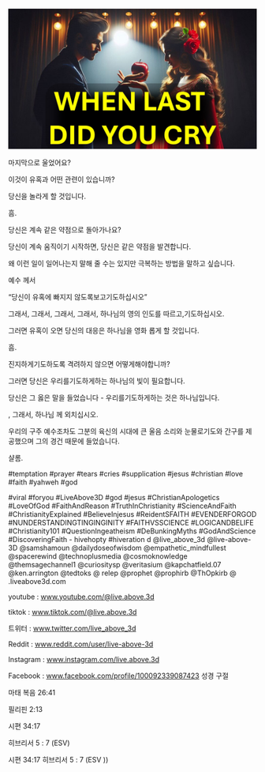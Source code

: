 ![Video cover image](../cover.jpeg "cover-photo")

마지막으로 울었어요?

이것이 유혹과 어떤 관련이 있습니까?

당신을 놀라게 할 것입니다.

흠.

당신은 계속 같은 약점으로 돌아가나요?

당신이 계속 움직이기 시작하면, 당신은 같은 약점을 발견합니다.

왜 이런 일이 일어나는지 말해 줄 수는 있지만 극복하는 방법을 말하고 싶습니다.

예수 께서

“당신이 유혹에 빠지지 않도록보고기도하십시오”

그래서, 그래서, 그래서, 그래서, 하나님의 영의 인도를 따르고,기도하십시오.

그러면 유혹이 오면 당신의 대응은 하나님을 영화 롭게 할 것입니다.

흠.

진지하게기도하도록 격려하지 않으면 어떻게해야합니까?

그러면 당신은 우리를기도하게하는 하나님의 빛이 필요합니다.

당신은 그 옳은 말을 들었습니다 - 우리를기도하게하는 것은 하나님입니다.

, 그래서, 하나님 께 외치십시오.

우리의 구주 예수조차도 그분의 육신의 시대에 큰 울음 소리와 눈물로기도와 간구를 제공했으며 그의 경건 때문에 들었습니다.

샬롬.


#temptation #prayer #tears #cries #supplication #jesus #christian #love #faith #yahweh #god

#viral #foryou #LiveAbove3D #god #jesus #ChristianApologetics #LoveOfGod #FaithAndReason #TruthInChristianity #ScienceAndFaith #ChristianityExplained #BelieveInjesus #ReidentSFAITH #EVENDERFORGOD #NUNDERSTANDINGTINGINGINITY #FAITHVSSCIENCE #LOGICANDBELIFE #Christianity101 #QuestionIngeatheism #DeBunkingMyths #GodAndScience #DiscoveringFaith - hivehopty #hiveration d @live_above_3d @live-above- 3D @samshamoun @dailydoseofwisdom @empathetic_mindfullest @spacerewind @technoplusmedia @cosmoknowledge @themsagechannel1 @curiositysp @veritasium @kapchatfield.07 @ken.arrington @tedtoks @   relep @prophet @prophirb @ThOpkirb @ .liveabove3d.com

youtube : www.youtube.com/@live.above.3d


tiktok : www.tiktok.com/@live.above.3d

트위터 : www.twitter.com/live_above_3d

Reddit : www.reddit.com/user/live-above-3d

Instagram : www.instagram.com/live.above.3d

Facebook : www.facebook.com/profile/100092339087423   성경 구절

마태 복음 26:41

필리핀 2:13

시편 34:17


히브리서 5 : 7 (ESV)

시편 34:17
히브리서 5 : 7 (ESV ))